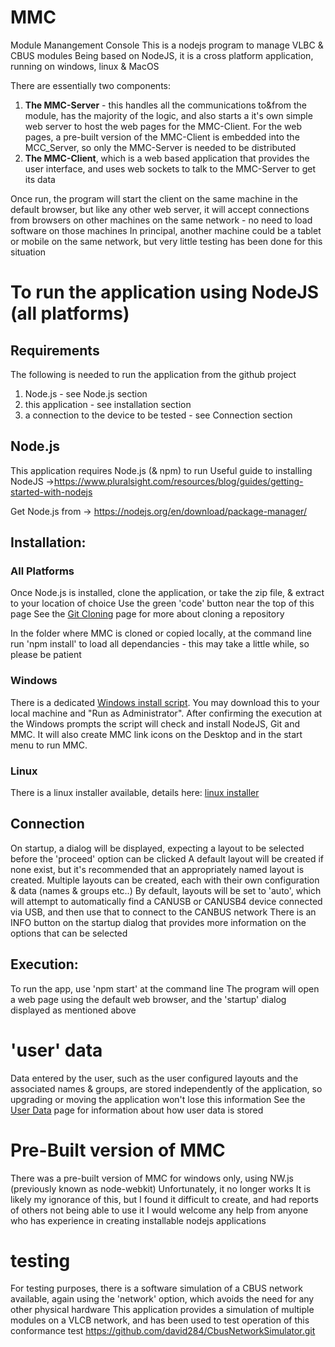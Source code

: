 # MMC

Module Manangement Console
This is a nodejs program to manage VLBC & CBUS modules
Being based on NodeJS, it is a cross platform application, running on windows, linux & MacOS

There are essentially two components:

1. **The MMC-Server** - this handles all the communications to&from the module, has the majority of the logic, and also starts a it's own simple web server to host the web pages for the MMC-Client. For the web pages, a pre-built version of the MMC-Client is embedded into the MCC_Server, so only the MMC-Server is needed to be distributed
2. **The MMC-Client**, which is a web based application that provides the user interface, and uses web sockets to talk to the MMC-Server to get its data

Once run, the program will start the client on the same machine in the default browser, but like any other web server, it will accept connections from browsers on other machines on the same network - no need to load software on those machines
In principal, another machine could be a tablet or mobile on the same network, but very little testing has been done for this situation

# To run the application using NodeJS (all platforms)

## Requirements

The following is needed to run the application from the github project

1. Node.js - see Node.js section
2. this application - see installation section
3. a connection to the device to be tested  - see Connection section

## Node.js

This application requires Node.js (& npm) to run
Useful guide to installing NodeJS ->https://www.pluralsight.com/resources/blog/guides/getting-started-with-nodejs

Get Node.js from -> https://nodejs.org/en/download/package-manager/

## Installation:

### All Platforms

Once Node.js is installed, clone the application, or take the zip file, & extract to your location of choice
Use the green 'code' button near the top of this page
See the [Git Cloning](GitCloning.md) page for more about cloning a repository

In the folder where MMC is cloned or copied locally, at the command line run 'npm install' to load all dependancies - this may take a little while, so please be patient

### Windows

There is a dedicated [Windows install script](InstallAndRun/Windows/installMMC.cmd). You may download this to your local machine and "Run as Administrator". After confirming the execution at the Windows prompts the script will check and install NodeJS, Git and MMC. It will also create MMC link icons on the Desktop and in the start menu to run MMC.

### Linux

There is a linux installer available, details here: [linux installer](InstallAndRun/Linux/linuxInstaller.md)

## Connection

On startup, a dialog will be displayed, expecting a layout to be selected before the 'proceed' option can be clicked
A default layout will be created if none exist, but it's recommended that an appropriately named layout is created. Multiple layouts can be created, each with their own configuration & data (names & groups etc..)
By default, layouts will be set to 'auto', which will attempt to automatically find a CANUSB or CANUSB4 device connected via USB, and then use that to connect to the CANBUS network
There is an INFO button on the startup dialog that provides more information on the options that can be selected

## Execution:

To run the app, use 'npm start' at the command line
The program will open a web page using the default web browser, and the 'startup' dialog displayed as mentioned above

# 'user' data

Data entered by the user, such as the user configured layouts and the associated names & groups, are stored independently of the application, so upgrading or moving the application won't lose this information
See the [User Data](UserData.md) page for information about how user data is stored

# Pre-Built version of MMC

There was a pre-built version of MMC for windows only, using NW.js (previously known as node-webkit)
Unfortunately, it no longer works
It is likely my ignorance of this, but I found it difficult to create, and had reports of others not being able to use it
I would welcome any help from anyone who has experience in creating installable nodejs applications

# testing

For testing purposes, there is a software simulation of a CBUS network available, again using the 'network' option,
which avoids the need for any other physical hardware
This application provides a simulation of multiple modules on a VLCB network, and has been used to test operation of this conformance test
https://github.com/david284/CbusNetworkSimulator.git
